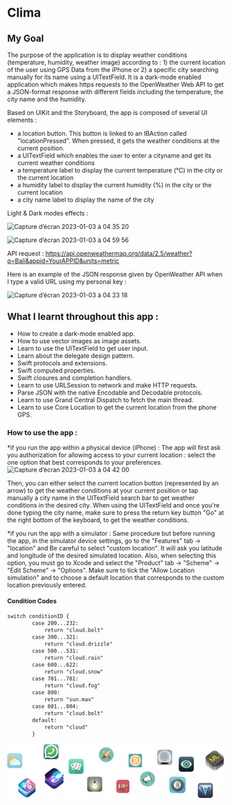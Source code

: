 
#  Clima

## My Goal

The purpose of the application is to display weather conditions (temperature, humidity, weather image) according to : 1) the current location of the user using GPS Data from the iPhone or 2) a specific city searching manually for its name using a UITextField. It is a dark-mode enabled application which makes https requests to the OpenWeather Web API to get a JSON-format response with different fields including the temperature, the city name and the humidity.

Based on UIKit and the Storyboard, the app is composed of several UI elements : 
- a location button. This button is linked to an IBAction called "locationPressed". When pressed, it gets the weather conditions at the current position.
- a UITextField which enables the user to enter a cityname and get its current weather conditions
- a temperature label to display the current temperature (°C) in the city or the current location
- a humidity label to display the current humidity (%) in the city or the current location
- a city name label to display the name of the city 

Light & Dark modes effects : 

![Capture d’écran 2023-01-03 à 04 35 20](https://user-images.githubusercontent.com/74780897/210297023-8c257142-a231-43d6-b9e3-f7ad9ca42b6e.png)

![Capture d’écran 2023-01-03 à 04 59 56](https://user-images.githubusercontent.com/74780897/210298483-21961cfe-e4c5-4626-8e8f-6351b061a63c.png)


API request : https://api.openweathermap.org/data/2.5/weather?q=Bali&appid=YourAPPID&units=metric

Here is an example of the JSON response given by OpenWeather API when I type a valid URL using my personal key : 

![Capture d’écran 2023-01-03 à 04 23 18](https://user-images.githubusercontent.com/74780897/210296360-1954016e-ed64-494d-9877-cd4dc58cb63e.png)



## What I learnt throughout this app :

* How to create a dark-mode enabled app.
* How to use vector images as image assets.
* Learn to use the UITextField to get user input. 
* Learn about the delegate design pattern.
* Swift protocols and extensions. 
* Swift computed properties.
* Swift closures and completion handlers.
* Learn to use URLSession to network and make HTTP requests.
* Parse JSON with the native Encodable and Decodable protocols. 
* Learn to use Grand Central Dispatch to fetch the main thread.
* Learn to use Core Location to get the current location from the phone GPS. 


### How to use the app :

*if you run the app within a physical device (iPhone) : 
The app will first ask you authorization for allowing access to your current location : select the one option that best corresponds to your preferences.
![Capture d’écran 2023-01-03 à 04 42 00](https://user-images.githubusercontent.com/74780897/210297408-cfe829f3-7a4c-48bf-bb02-e9ed3c3b8bf9.png)

Then, you can either select the current location button (represented by an arrow) to get the weather conditions at your current position or tap manually a city name in the UITextField search bar to get weather conditions in the desired city. When using the UITextField and once you're done typing the city name, make sure to press the return key button "Go" at the right bottom of the keyboard, to get the weather conditions. 

*if you run the app with a simulator :
Same procedure but before running the app, in the simulator device settings, go to the "Features" tab -> "location" and Be careful to select "custom location". It will ask you latitude and longitude of the desired simulated location. Also, when selecting this option, you must go to Xcode and select the "Product" tab -> "Scheme" -> "Edit Scheme" -> "Options". Make sure to tick the "Allow Location simulation" and to choose a default location that corresponds to the custom location previously entered.



#### Condition Codes
```
switch conditionID {
        case 200...232:
            return "cloud.bolt"
        case 300...321:
            return "cloud.drizzle"
        case 500...531:
            return "cloud.rain"
        case 600...622:
            return "cloud.snow"
        case 701...781:
            return "cloud.fog"
        case 800:
            return "sun.max"
        case 801...804:
            return "cloud.bolt"
        default:
            return "cloud"
        }
```


![End Banner](Documentation/readme-end-banner.png)
